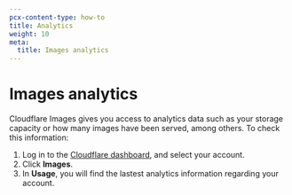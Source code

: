 ```yaml
---
pcx-content-type: how-to
title: Analytics
weight: 10
meta:
  title: Images analytics
---
```


# Images analytics

Cloudflare Images gives you access to analytics data such as your storage capacity or how many images have been served, among others. To check this information: 

1. Log in to the [Cloudflare dashboard](https://dash.cloudflare.com/login), and select your account.
2. Click **Images**.
3. In **Usage**, you will find the lastest analytics information regarding your account.